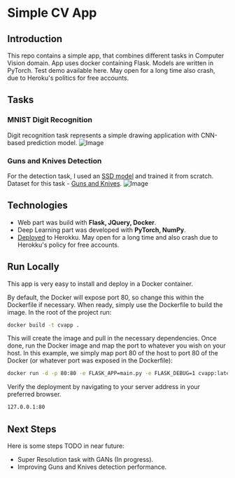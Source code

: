 # Simple CV App

## Introduction
This repo contains a simple app, that combines different tasks in Computer Vision domain. App uses docker containing Flask. Models are written in PyTorch. Test demo available here. May open for a long time also crash, due to Heroku's politics for free accounts.

## Tasks
### MNIST Digit Recognition
Digit recognition task represents a simple drawing application with CNN-based prediction model.
![Image]('https://github.com/Vadkoz/cv_app/tree/master/assets/mnist.jpg')

### Guns and Knives Detection
For the detection task, I used an [SSD model](https://arxiv.org/abs/1512.02325) and trained it from scratch.
Dataset for this task - [Guns and Knives](https://github.com/ari-dasci/OD-WeaponDetection/tree/master/Weapons%20and%20similar%20handled%20objects).
![Image]('https://github.com/Vadkoz/cv_app/tree/master/assets/gun.jpg')
## Technologies
- Web part was build with **Flask, JQuery, Docker**.
- Deep Learning part was developed with **PyTorch, NumPy**.
- [Deployed](https://evening-ravine-67035.herokuapp.com/) to Herokku. May open for a long time and also crash due to Herokku's policy for free accounts.

## Run Locally
This app is very easy to install and deploy in a Docker container.

By default, the Docker will expose port 80, so change this within the Dockerfile if necessary. When ready, simply use the Dockerfile to build the image.
In the root of the project run:
```sh
docker build -t cvapp .
```
This will create the image and pull in the necessary dependencies.
Once done, run the Docker image and map the port to whatever you wish on your host. In this example, we simply map port 80 of the host to port 80 of the Docker (or whatever port was exposed in the Dockerfile):

```sh
docker run -d -p 80:80 -e FLASK_APP=main.py -e FLASK_DEBUG=1 cvapp:latest flask run --host=0.0.0.0 --port=80
```
Verify the deployment by navigating to your server address in your preferred browser.
```sh
127.0.0.1:80
```
## Next Steps
Here is some steps TODO in near future:
- Super Resolution task with GANs (In progress).
- Improving Guns and Knives detection performance.

